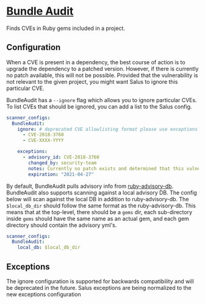 # [Bundle Audit](https://github.com/rubysec/bundler-audit)

Finds CVEs in Ruby gems included in a project.

## Configuration

When a CVE is present in a dependency, the best course of action is to upgrade the dependency to a patched version. However, if there is currently no patch available, this will not be possible. Provided that the vulnerability is not relevant to the given project, you might want Salus to ignore this particular CVE.

BundleAudit has a `--ignore` flag which allows you to ignore particular CVEs. To list CVEs that should be ignored, you can add a list to the Salus config.

```yaml
scanner_configs:
  BundleAudit:
    ignore: # deprecated CVE allowlisting format please use exceptions
      - CVE-2018-3760
      - CVE-XXXX-YYYY

    exceptions:
      - advisory_id: CVE-2018-3760
        changed_by: security-team
        notes: Currently no patch exists and determined that this vulnerability is not exploitable.
        expiration: "2021-04-27"
```

By default, BundleAudit pulls advisory info from [ruby-advisory-db](https://github.com/rubysec/ruby-advisory-db).
BundleAudit also supports scanning against a local advisory DB.  The config below will scan against the local DB in addition to ruby-advisory-db.
The `$local_db_dir` should follow the same format as the ruby-advisory-db.
This means that at the top-level, there should be a `gems` dir, each sub-directory inside `gems` should have the same name as an actual gem,
and each gem directory should contain the advisory yml's.
```yaml
scanner_configs:
  BundleAudit:
    local_db: $local_db_dir
```

## Exceptions

The ignore configuration is supported for backwards compatibility and will be deprecated in the future.  Salus exceptions are being normalized to the new exceptions configuration
